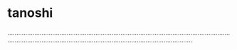 # tanoshi

...................................................................................................................................................................................................................................